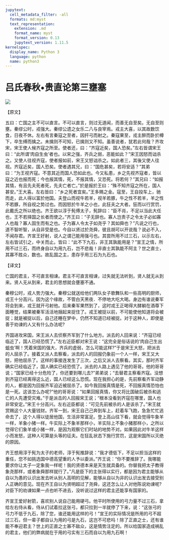 ```yaml
---
jupytext:
  cell_metadata_filter: -all
  formats: md:myst
  text_representation:
    extension: .md
    format_name: myst
    format_version: 0.13
    jupytext_version: 1.11.5
kernelspec:
  display_name: Python 3
  language: python
  name: python3
---
```

# 吕氏春秋&#8226;贵直论第三壅塞

![](image/cover.jpg)

【原文】

五曰：亡国之主不可以直言。不可以直言，则过无道闻，而善无自至矣。无自至则壅。秦缪公时，戎强大。秦缪公遗之女乐二八与良宰焉。戎主大喜，以其故数饮食，日夜不休。左右有言秦寇之至者，因扞弓而射之。秦寇果至，戎主醉而卧於樽下，卒生缚而擒之。未擒则不可知，已擒则又不知。虽善说者，犹若此何哉？齐攻宋，宋王使人候齐寇之所至。使者还，曰：“齐寇近矣，国人恐矣。”左右皆谓宋王曰：“此所谓‘肉自生虫’者也。以宋之强，齐兵之弱，恶能如此？”宋王因怒而诎杀之。又使人往视齐寇，使者报如前，宋王又怒诎杀之。如此者三，其後又使人往视。齐寇近矣，国人恐矣。使者遇其兄，曰：“国危甚矣，若将安适？”其弟曰：“为王视齐寇。不意其近而国人恐如此也。今又私患，乡之先视齐寇者，皆以寇之近也报而死；今也报其情，死，不报其情，又恐死。将若何？”其兄曰：“如报其情，有且先夫死者死，先夫亡者亡。”於是报於王曰：“殊不知齐寇之所在，国人甚安。”王大喜。左右皆曰：“乡之死者宜矣。”王多赐之金。寇至，王自投车上，驰而走，此人得以富於他国。夫登山而视牛若羊，视羊若豚，牛之性不若羊，羊之性不若豚，所自视之势过也。而因怒於牛羊之小也，此狂夫之大者。狂而以行赏罚，此戴氏之所以绝也。齐王欲以淳于髡傅太子，髡辞曰：“臣不肖，不足以当此大任也，王不若择国之长者而使之。”齐王曰：“子无辞也。寡人岂责子之令太子必如寡人也哉？寡人固生而有之也。子为寡人令太子如尧乎？其如舜也？”凡说之行也，道不智听智，从自非受是也。今自以贤过於尧舜，彼且胡可以开说哉？说必不入，不闻存君。齐宣王好射，说人之谓己能用强弓也。其尝所用不过三石，以示左右，左右皆试引之，中关而止。皆曰：“此不下九石，非王其孰能用是？”宣王之情，所用不过三石，而终身自以为用九石，岂不悲哉！非直士其孰能不阿主？世之直士，其寡不胜众，数也。故乱国之主，患存乎用三石为九石也。

【译文】

亡国的君主，不可直言相谏。君主不可直言相谏，过失就无法听到，贤人就无从到来。贤人无从到来，君主的思想就会壅塞不通。

秦穆公时，戎人势力强大。秦穆公就送给他们两队女子歌舞队和一些高明的厨师，戎王十分高兴。因为这个缘故，不管白天黑夜．不停地大吃大喝。身边有谁说秦军将会到来，戎王就开弓射他。后来秦军果然到了，这时戎王正喝得大酵躺在酒尊下面睡觉，结果被秦军活活地捆起来捉住了。戎王被捉以前，不可能使他知道将会被捉；就是被捉以后，自己还睡在梦中，仍然不知道已经被捉。对于这种人，即使是善于劝谏的人又有什么办法呢?

齐国进攻宋国，宋王派人去侦察齐军到了什么地方。派去的人回来说：“齐寇已经临近了，国人已经恐慌了。”左右近臣都对宋王说：“这完全是俗话说的‘肉自己生出蛆虫’啊！凭着宋国的强大，齐兵的虚弱，怎么可能这样?”于是宋王大怒，把派去的人屈杀了。接着又派人去察看，派去的人的回报仍象前一个人一样，宋王又大怒，把他屈杀了。这样的事接连发生了三次，之后又派人去察看。其实，那时齐军确实已经临近了，国人确实已经恐慌了。派去的人路上遇见了他的哥哥。他的哥哥说；“国家已经十分危险了，你还要到哪儿去?”弟弟说；“去替君主察看齐寇。没想到齐寇已经离得这么近，国人已经这么恐慌。现在我担心的是，先前察看齐军动静的人，都是因为回报齐军迫近被屈杀了。如今我回报真情是死，不回报真情恐怕也是一死。这该怎么办呢?”他的哥哥说：“如果回报真情，你又将比国破后被杀和逃亡的人先遭受灾难。”于是派击的人回报宋王说；“根本没看到齐寇在哪里，国人也非常安定。”宋王十分高兴。左右近臣都说：“可见先前被杀的人是该杀了。”宋王就赏赐这个人大量钱财。齐军一到，宋王自己己奔到车上，赶着车飞跑，急急忙忙逃命去了，这个人得以徒居他国，生活非常富足。登上高山往下看，就会觉得牛象羊一样，羊象小猪一样。牛实际上不象羊那样小，羊实际上不象小猪那样小，之所以觉得它们象羊或小猪一样，是因为观察它们时站的地势不对。如果因此对牛羊这样小而发怒，这种人可算是头等的征夫。在狂乱状态下施行赏罚，这是宋国所以灭绝的原因。

齐王想用淳于髡为太子的老师，淳于髡推辞说：“我才德低下，不足以担当这样的重任，您不如挑选国中德高望重的人予以委派。”齐王说：“你不要推辞了。我哪能要求你让太子一定象我一样呢！我的贤德本来是天生就具备的。你替我把太子教得象尧那样，或者象舜那样就行了。”凡是臣下的主张得以实行，都是因为君主能够从自以为愚的认识出发去听从别人高明的见解，能够从自以为非的认识出发去接受别人正确的意见。现在齐王自以为贤明超过了尧舜，这还怎么让人对他陈说劝谏呢?对臣下的劝谏如果一点也听不进去，没听说过这样的君主还能享有国家的。

齐宣王爱好射箭，喜欢别人说自己能用硬弓。他平时所使用的弓力量不过三石，拿给左右侍从看，侍从们试着拉这张弓，都只拉到一半就停了下来，说：“这张弓的弓力不低于九石，除了您，谁还能用这样的弓！”宣王的实际情况是所用的弓不超过三石，但一辈子都自认为用的弓是九石，这岂不可悲吗！除了正直之士，还有谁能不奉迎君主？世上的正直之士寡不敌众，这是情势注定的。所以给国家造成祸乱的君主，他们的弊病就在于用的弓实有三石而自以为用九石啊！



